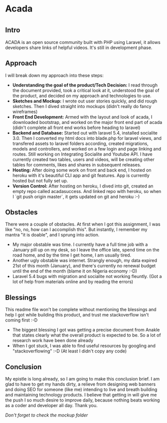 <h1>Acada<h1>

<h2>Intro</h2>
<p>ACADA is an open source community built with PHP using Laravel, it allows developers share links of helpful videos. It's still in development phase.
</p>

<h2>Approach</h2>
<p>I will break down my approach into these steps:</p>
<ul>
<li><strong>Understanding the goal of the product/Tech Decision:</strong> I read through the document provided, took a critical look at it, understood the goal of the product, and decided on my approach and technologies to use.</li>
<li><strong>Sketches and Mockup:</strong> I wrote out user stories quickly, and did rough sketches. Then I dived straight into mockups (didn't really do fancy wireframes)</li>
<li><strong>Front End Development:</strong> Armed with the layout and look of acada, I downloaded bootstrap, and worked on the major front end part of acada (didn't complete all front end works before heading to laravel)</li>
<li><strong>Backend and Database:</strong> Started out with laravel 5.4, installed socialite 3.0. Then I converted my html docs into blade.php for laravel views, and transfered assets to laravel folders according, created migrations, models and controllers, and worked on a few login and page linking and routes. Still working on Integrating Socialite and Youtube API. I have currently created two tables, users and videos, will be creating other tables for comments, likes and shares in subsequent releases.</li>
<li><strong>Hosting:</strong> After doing some work on front and back end, I hosted on heroku with it's beautiful CLI app and git features. App is currently hosted but not fully set up.</li>
<li><strong>Version Control:</strong> After hosting on heroku, I dived into git, created an empty repo called acadasuccess. And linked repo with heroku, so when I `git push origin master`, it gets updated on git and heroku :-)</li>
</ul>

<h2>Obstacles</h2>
<p>There were a couple of obstacles. At first when I got this assignment, I was like "no, no, how can I accomplish this". But instantly, I remember my mantra "it is doable", and I sprung into action.</p> 
<ul>
<li>My major obstable was time. I currently have a full time job with a January pill up on my desk, so I leave the office late, spend time on the road home, and by the time I get home, I am usually tired.</li>
<li>Another ugly obstable was internet. Strangly enough, my data expired 21st of this month (January), and there's currently no renewal budget until the end of the month (blame it on Nigeria economy :-D)</li>
<li>Laravel 5.4 bugs with migration and socialite not working fleuntly. (Got a lot of help from materials online and by reading the errors)</li>
</ul>

<h2>Blessings</h2>
<p>This readme file won't be complete without mentioning the blessings and help I got while building this product, and trust me stackoverflow isn't coming first :-D</p>
<ul>
<li>The biggest blessing I got was getting a precise document from Anakle that states clearly what the overall product is expected to be. So a lot of research work have been done already</li>
<li>When I got stuck, I was able to find useful resources by googling and "stackoverflowing" :-D (At least I didn't copy any code)</li>
</ul>

<h2>Conclusion</h2>
<p>My epistle is long already, so I am going to make this conclusion brief. I am glad to have to get my hands dirty, a relieve from designing web banners and doing SEO for someone (like me) intending to live and breath building and maintaining technology products. I believe that getting in will give me the push I so much desire to improve daily, because nothing beats working as a coder and developer all day. Thank you.</p>

<em><p>Don't forget to check the mockup folder</p></em>
